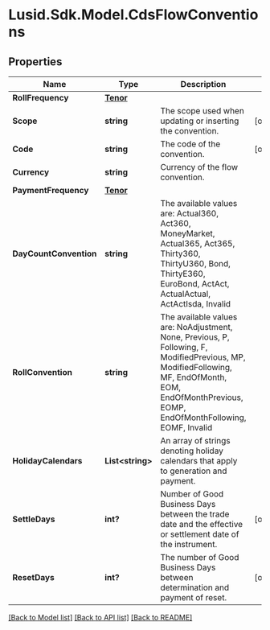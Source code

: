 
# Lusid.Sdk.Model.CdsFlowConventions

## Properties

Name | Type | Description | Notes
------------ | ------------- | ------------- | -------------
**RollFrequency** | [**Tenor**](Tenor.md) |  | 
**Scope** | **string** | The scope used when updating or inserting the convention. | [optional] 
**Code** | **string** | The code of the convention. | [optional] 
**Currency** | **string** | Currency of the flow convention. | 
**PaymentFrequency** | [**Tenor**](Tenor.md) |  | 
**DayCountConvention** | **string** | The available values are: Actual360, Act360, MoneyMarket, Actual365, Act365, Thirty360, ThirtyU360, Bond, ThirtyE360, EuroBond, ActAct, ActualActual, ActActIsda, Invalid | 
**RollConvention** | **string** | The available values are: NoAdjustment, None, Previous, P, Following, F, ModifiedPrevious, MP, ModifiedFollowing, MF, EndOfMonth, EOM, EndOfMonthPrevious, EOMP, EndOfMonthFollowing, EOMF, Invalid | 
**HolidayCalendars** | **List&lt;string&gt;** | An array of strings denoting holiday calendars that apply to generation and payment. | 
**SettleDays** | **int?** | Number of Good Business Days between the trade date and the effective or settlement date of the instrument. | [optional] 
**ResetDays** | **int?** | The number of Good Business Days between determination and payment of reset. | [optional] 

[[Back to Model list]](../README.md#documentation-for-models)
[[Back to API list]](../README.md#documentation-for-api-endpoints)
[[Back to README]](../README.md)

